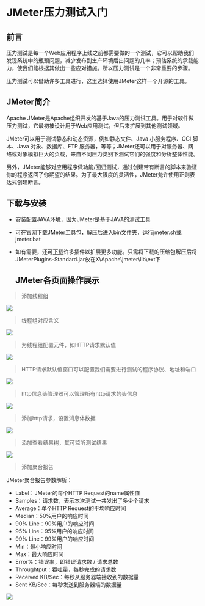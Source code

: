 # JMeter压力测试入门



## 前言

压力测试是每一个Web应用程序上线之前都需要做的一个测试，它可以帮助我们发现系统中的瓶颈问题，减少发布到生产环境后出问题的几率；预估系统的承载能力，使我们能根据其做出一些应对措施。所以压力测试是一个非常重要的步骤。

压力测试可以借助许多工具进行，这里选择使用JMeter这样一个开源的工具。



## JMeter简介

Apache JMeter是Apache组织开发的基于Java的压力测试工具。用于对软件做压力测试，它最初被设计用于Web应用测试，但后来扩展到其他测试领域。

JMeter可以用于测试静态和动态资源，例如静态文件、Java 小服务程序、CGI 脚本、Java 对象、数据库、FTP 服务器，等等；JMeter还可以用于对服务器、网络或对象模拟巨大的负载，来自不同压力类别下测试它们的强度和分析整体性能。

另外，JMeter能够对应用程序做功能/回归测试，通过创建带有断言的脚本来验证你的程序返回了你期望的结果。为了最大限度的灵活性，JMeter允许使用正则表达式创建断言。



## 下载与安装

- 安装配置JAVA环境，因为JMeter是基于JAVA的测试工具
- 可在[官网](https://jmeter.apache.org/download_jmeter.cgi)下载JMeter工具包，解压后进入bin文件夹，运行jmeter.sh或jmeter.bat
- 如有需要，还可[下载](http://jmeter-plugins.org/downloads/all/)许多插件以扩展更多功能。只需将下载的压缩包解压后将JMeterPlugins-Standard.jar放在X\Apache\jmeter\lib\ext下



  ## JMeter各页面操作展示

> 添加线程组

![](imgs/1.png)



> 线程组对应含义

![](imgs/2.png)



> 为线程组配置元件，如HTTP请求默认值

![](imgs/3.png)



> HTTP请求默认值窗口可以配置我们需要进行测试的程序协议、地址和端口

![](imgs/4.png)



> http信息头管理器可以管理所有http请求的头信息

![](imgs/5.png)



> 添加http请求，设置消息体数据

![](imgs/6.png)



> 添加查看结果树，其可监听测试结果

![](imgs/7.png)



> 添加聚合报告

JMeter聚合报告参数解析：

- Label：JMeter的每个HTTP Request的name属性值
- Samples：请求数，表示本次测试一共发出了多少个请求
- Average：单个HTTP Request的平均响应时间
- Median：50%用户的响应时间
- 90% Line：90%用户的响应时间
- 95% Line：95%用户的响应时间
- 99% Line：99%用户的响应时间
- Min：最小响应时间
- Max：最大响应时间
- Error%：错误率，即错误请求数 / 请求总数
- Throughtput：吞吐量，每秒完成的请求数
- Received KB/Sec：每秒从服务器端接收到的数据量
- Sent KB/Sec：每秒发送到服务器端的数据量

![](imgs/8.png)

